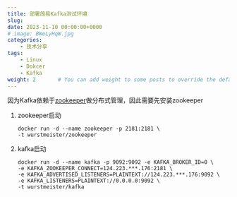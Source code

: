 ```yaml
---
title: 部署简易Kafka测试环境
slug: 
date: 2023-11-10 00:00:00+0000
# image: BWeLyHqW.jpg
categories:
    - 技术分享
tags:
    - Linux
    - Dokcer
    - Kafka
weight: 2       # You can add weight to some posts to override the default sorting (date descending)
---
```


因为Kafka依赖于[zookeeper](https://so.csdn.net/so/search?q=zookeeper&spm=1001.2101.3001.7020)做分布式管理，因此需要先安装zookeeper

1. zookeeper启动

    ```docker
    docker run -d --name zookeeper -p 2181:2181 \
    -t wurstmeister/zookeeper
    ```
2. kafka启动
    ```docker
    docker run -d --name kafka -p 9092:9092 -e KAFKA_BROKER_ID=0 \
    -e KAFKA_ZOOKEEPER_CONNECT=124.223.***.176:2181 \
    -e KAFKA_ADVERTISED_LISTENERS=PLAINTEXT://124.223.***.176:9092 \
    -e KAFKA_LISTENERS=PLAINTEXT://0.0.0.0:9092 \
    -t wurstmeister/kafka
    ```